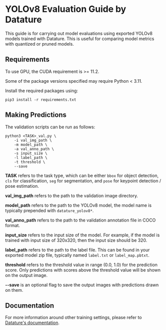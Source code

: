 # YOLOv8 Evaluation Guide by Datature

This guide is for carrying out model evaluations using exported YOLOv8 models trained with Datature. This is useful for comparing model metrics with quantized or pruned models.

## Requirements

To use GPU, the CUDA requirement is >= 11.2.

Some of the package versions specified may require Python < 3.11.

Install the required packages using:

`pip3 install -r requirements.txt`

## Making Predictions

The validation scripts can be run as follows:

```shell
python3 <TASK>_val.py \
    -i val_img_path \
    -m model_path \
    -a val_anno_path \
    -s input_size \
    -l label_path \
    -t threshold \
    --save
```

**TASK** refers to the task type, which can be either `bbox` for object detection, `cls` for classification, `seg` for segmentation, and `pose` for keypoint detection / pose estimation.

**val_img_path** refers to the path to the validation image directory.

**model_path** refers to the path to the YOLOv8 model, the model name is typically prepended with `datature_yolov8*`.

**val_anno_path** refers to the path to the validation annotation file in COCO format.

**input_size** refers to the input size of the model. For example, if the model is trained with input size of 320x320, then the input size should be 320.

**label_path** refers to the path to the label file. This can be found in your exported model zip file, typically named `label.txt` or `label_map.pbtxt`.

**threshold** refers to the threshold value in range (0.0, 1.0) for the prediction score. Only predictions with scores above the threshold value will be shown on the output image.

**\-\-save** is an optional flag to save the output images with predictions drawn on them.

## Documentation

For more information around other training settings, please refer to [Datature's documentation](https://developers.datature.io/docs/model-selection-and-options).

